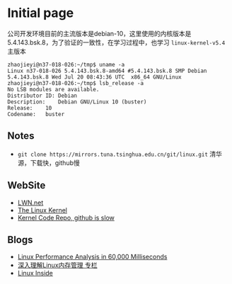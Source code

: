 # Initial page

公司开发环境目前的主流版本是debian-10，这里使用的内核版本是5.4.143.bsk.8，为了验证的一致性，在学习过程中，也学习 `linux-kernel-v5.4` 主版本

```shell
zhaojieyi@n37-018-026:~/tmp$ uname -a
Linux n37-018-026 5.4.143.bsk.8-amd64 #5.4.143.bsk.8 SMP Debian 5.4.143.bsk.8 Wed Jul 20 08:43:36 UTC  x86_64 GNU/Linux
zhaojieyi@n37-018-026:~/tmp$ lsb_release -a
No LSB modules are available.
Distributor ID:	Debian
Description:	Debian GNU/Linux 10 (buster)
Release:	10
Codename:	buster
```

## Notes

- `git clone https://mirrors.tuna.tsinghua.edu.cn/git/linux.git` 清华源，下载快，github慢

## WebSite

- [LWN.net](https://lwn.net/)
- [The Linux Kernel](https://www.kernel.org/doc/html/next/index.html)
- [Kernel Code Repo, github is slow](https://git.kernel.org/pub/scm/linux/kernel/git/stable/linux.git/about/)


## Blogs

- [Linux Performance Analysis in 60,000 Milliseconds](https://netflixtechblog.com/linux-performance-analysis-in-60-000-milliseconds-accc10403c55)
- [深入理解Linux内存管理 专栏](https://www.zhihu.com/column/c_1444822980567805952)
- [Linux Inside](https://0xax.gitbooks.io/linux-insides/content/)